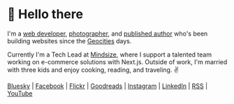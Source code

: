 # 👋 Hello there

I'm a [web developer](https://www.linkedin.com/in/gregrickaby/), [photographer](https://flickr.com/people/gregrickaby/), and [published author](https://www.amazon.com/author/gregrickaby) who's been building websites since the [Geocities](https://gregrickaby.com/geocities) days.

Currently I'm a Tech Lead at [Mindsize](https://mindsize.com), where I support a talented team working on e-commerce solutions with Next.js. Outside of work, I'm married with three kids and enjoy cooking, reading, and traveling. ✌️

[Bluesky](https://bsky.app/profile/gregrickaby.bsky.social) | [Facebook](https://www.facebook.com/gregrickaby) | [Flickr](https://flickr.com/people/gregrickaby/) | [Goodreads](https://www.goodreads.com/author/show/16999736.Greg_Rickaby) | [Instagram](https://www.instagram.com/gregoryrickaby) | [LinkedIn](https://linkedin.com/in/gregrickaby/) | [RSS](https://gregrickaby.com/feed.xml) | [YouTube](https://www.youtube.com/@GregRickaby)
